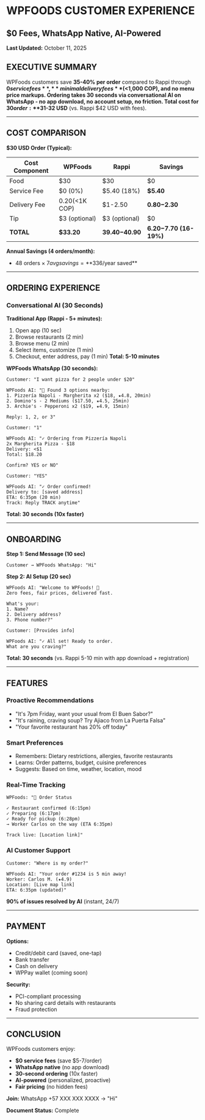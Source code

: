 # WPFOODS CUSTOMER EXPERIENCE
## $0 Fees, WhatsApp Native, AI-Powered

**Last Updated:** October 11, 2025

## EXECUTIVE SUMMARY

WPFoods customers save **35-40% per order** compared to Rappi through **$0 service fees**, **minimal delivery fees** (<$1,000 COP), and **no menu price markups**. Ordering takes **30 seconds** via conversational AI on WhatsApp - no app download, no account setup, no friction. Total cost for $30 order: **$31-32 USD** (vs. Rappi $42 USD with fees).

---

## COST COMPARISON

**$30 USD Order (Typical):**

| Cost Component | WPFoods | Rappi | Savings |
|----------------|---------|-------|---------|
| Food | $30 | $30 | $0 |
| Service Fee | $0 (0%) | $5.40 (18%) | **$5.40** |
| Delivery Fee | $0.20 (<$1K COP) | $1-2.50 | **$0.80-$2.30** |
| Tip | $3 (optional) | $3 (optional) | $0 |
| **TOTAL** | **$33.20** | **$39.40-$40.90** | **$6.20-$7.70 (16-19%)** |

**Annual Savings (4 orders/month):**
- 48 orders × $7 avg savings = **$336/year saved**

---

## ORDERING EXPERIENCE

### Conversational AI (30 Seconds)

**Traditional App (Rappi - 5+ minutes):**
1. Open app (10 sec)
2. Browse restaurants (2 min)
3. Browse menu (2 min)
4. Select items, customize (1 min)
5. Checkout, enter address, pay (1 min)
**Total: 5-10 minutes**

**WPFoods WhatsApp (30 seconds):**
```
Customer: "I want pizza for 2 people under $20"

WPFoods AI: "🍕 Found 3 options nearby:
1. Pizzería Napoli - Margherita x2 ($18, ★4.8, 20min)
2. Domino's - 2 Mediums ($17.50, ★4.5, 25min)
3. Archie's - Pepperoni x2 ($19, ★4.9, 15min)

Reply: 1, 2, or 3"

Customer: "1"

WPFoods AI: "✓ Ordering from Pizzería Napoli
2x Margherita Pizza - $18
Delivery: <$1
Total: $18.20

Confirm? YES or NO"

Customer: "YES"

WPFoods AI: "✓ Order confirmed!
Delivery to: [saved address]
ETA: 6:35pm (20 min)
Track: Reply TRACK anytime"
```
**Total: 30 seconds (10x faster)**

---

## ONBOARDING

**Step 1: Send Message (10 sec)**
```
Customer → WPFoods WhatsApp: "Hi"
```

**Step 2: AI Setup (20 sec)**
```
WPFoods AI: "Welcome to WPFoods! 🎉
Zero fees, fair prices, delivered fast.

What's your:
1. Name?
2. Delivery address?
3. Phone number?"

Customer: [Provides info]

WPFoods AI: "✓ All set! Ready to order.
What are you craving?"
```

**Total: 30 seconds** (vs. Rappi 5-10 min with app download + registration)

---

## FEATURES

### Proactive Recommendations
- "It's 7pm Friday, want your usual from El Buen Sabor?"
- "It's raining, craving soup? Try Ajiaco from La Puerta Falsa"
- "Your favorite restaurant has 20% off today"

### Smart Preferences
- Remembers: Dietary restrictions, allergies, favorite restaurants
- Learns: Order patterns, budget, cuisine preferences
- Suggests: Based on time, weather, location, mood

### Real-Time Tracking
```
WPFoods: "🚀 Order Status

✓ Restaurant confirmed (6:15pm)
✓ Preparing (6:17pm)
✓ Ready for pickup (6:28pm)
→ Worker Carlos on the way (ETA 6:35pm)

Track live: [Location link]"
```

### AI Customer Support
```
Customer: "Where is my order?"

WPFoods AI: "Your order #1234 is 5 min away!
Worker: Carlos M. (★4.9)
Location: [Live map link]
ETA: 6:35pm (updated)"
```

**90% of issues resolved by AI** (instant, 24/7)

---

## PAYMENT

**Options:**
- Credit/debit card (saved, one-tap)
- Bank transfer
- Cash on delivery
- WPPay wallet (coming soon)

**Security:**
- PCI-compliant processing
- No sharing card details with restaurants
- Fraud protection

---

## CONCLUSION

WPFoods customers enjoy:
- **$0 service fees** (save $5-7/order)
- **WhatsApp native** (no app download)
- **30-second ordering** (10x faster)
- **AI-powered** (personalized, proactive)
- **Fair pricing** (no hidden fees)

**Join:** WhatsApp +57 XXX XXX XXXX → "Hi"

**Document Status:** Complete
